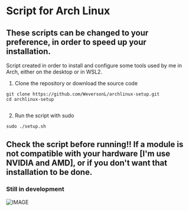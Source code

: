 # Script for Arch Linux

## These scripts can be changed to your preference, in order to speed up your installation.

Script created in order to install and configure some tools used by me in Arch, either on the desktop or in WSL2. 

1. Clone the repository or download the source code


```
git clone https://github.com/WeversonL/archlinux-setup.git 
cd archlinux-setup


```
2. Run the script with sudo

```
sudo ./setup.sh
```

## Check the script before running!! If a module is not compatible with your hardware [I'm use NVIDIA and AMD], or if you don't want that installation to be done.

### Still in development

![IMAGE](https://upload.wikimedia.org/wikipedia/commons/e/e8/NERD.png)
